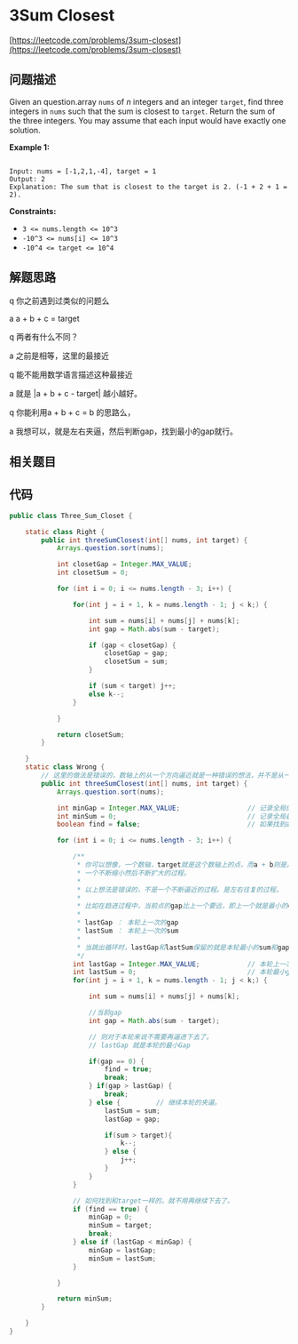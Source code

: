 # 3Sum Closest

[https://leetcode.com/problems/3sum-closest](https://leetcode.com/problems/3sum-closest)

## 问题描述

Given an question.array `nums` of _n_ integers and an integer `target`, find three integers in `nums` such that the sum is closest to `target`. Return the sum of the three integers. You may assume that each input would have exactly one solution.

**Example 1:**

```text

Input: nums = [-1,2,1,-4], target = 1
Output: 2
Explanation: The sum that is closest to the target is 2. (-1 + 2 + 1 = 2).
```

**Constraints:**

* `3 <= nums.length <= 10^3`
* `-10^3 <= nums[i] <= 10^3`
* `-10^4 <= target <= 10^4`

## 解题思路

q 你之前遇到过类似的问题么

a a + b + c = target

q 两者有什么不同？

a 之前是相等，这里的最接近

q 能不能用数学语言描述这种最接近

a 就是 \|a + b + c - target\| 越小越好。

q 你能利用a + b + c = b 的思路么，

a 我想可以，就是左右夹逼，然后判断gap，找到最小的gap就行。

## 相关题目

## 代码

```java
public class Three_Sum_Closet {

    static class Right {
        public int threeSumClosest(int[] nums, int target) {
            Arrays.question.sort(nums);

            int closetGap = Integer.MAX_VALUE;
            int closetSum = 0;

            for (int i = 0; i <= nums.length - 3; i++) {

                for(int j = i + 1, k = nums.length - 1; j < k;) {

                    int sum = nums[i] + nums[j] + nums[k];
                    int gap = Math.abs(sum - target);

                    if (gap < closetGap) {
                        closetGap = gap;
                        closetSum = sum;
                    }

                    if (sum < target) j++;
                    else k--;
                }

            }

            return closetSum;
        }

    }
    static class Wrong {
        // 这里的做法是错误的，数轴上的从一个方向逼近就是一种错误的想法，并不是从一个方向进行逼近，而是一会从左，一会从右。
        public int threeSumClosest(int[] nums, int target) {
            Arrays.question.sort(nums);

            int minGap = Integer.MAX_VALUE;                 // 记录全局的最小gap
            int minSum = 0;                                 // 记录全局最小gap的值。
            boolean find = false;                           // 如果找到a + b + c = target，则设置find = true，不再迭代下去

            for (int i = 0; i <= nums.length - 3; i++) {

                /**
                 * 你可以想像，一个数轴，target就是这个数轴上的点，而a + b则是从一个从向不断趋进于该点的另一个点，而gap无非就是
                 * 一个不断缩小然后不断扩大的过程。
                 *
                 * 以上想法是错误的，不是一个不断逼近的过程。是左右往复的过程。
                 *
                 * 比如在趋进过程中，当前点的gap比上一个要远，即上一个就是最小的gap了。
                 *
                 * lastGap ： 本轮上一次的gap
                 * lastSum ： 本轮上一次的sum
                 *
                 * 当跳出循环时，lastGap和lastSum保留的就是本轮最小的sum和gap了。
                 */
                int lastGap = Integer.MAX_VALUE;            // 本轮上一次的gap
                int lastSum = 0;                            // 本轮最小gap对应的sum
                for(int j = i + 1, k = nums.length - 1; j < k;) {

                    int sum = nums[i] + nums[j] + nums[k];

                    //当前gap
                    int gap = Math.abs(sum - target);

                    // 则对于本轮来说不需要再逼进下去了。
                    // lastGap 就是本轮的最小Gap

                    if(gap == 0) {
                        find = true;
                        break;
                    } if(gap > lastGap) {
                        break;
                    } else {         // 继续本轮的夹逼。
                        lastSum = sum;
                        lastGap = gap;

                        if(sum > target){
                            k--;
                        } else {
                            j++;
                        }
                    }
                }

                // 如何找到和target一样的，就不用再继续下去了。
                if (find == true) {
                    minGap = 0;
                    minSum = target;
                    break;
                } else if (lastGap < minGap) {
                    minGap = lastGap;
                    minSum = lastSum;
                }

            }

            return minSum;
        }

    }
}
```

